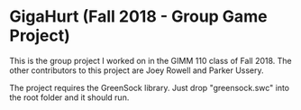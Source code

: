 # GigaHurt (Fall 2018 - Group Game Project)

This is the group project I worked on in the GIMM 110 class of Fall 2018.
The other contributors to this project are Joey Rowell and Parker Ussery.

The project requires the GreenSock library. Just drop "greensock.swc" into the root folder and it should run.
